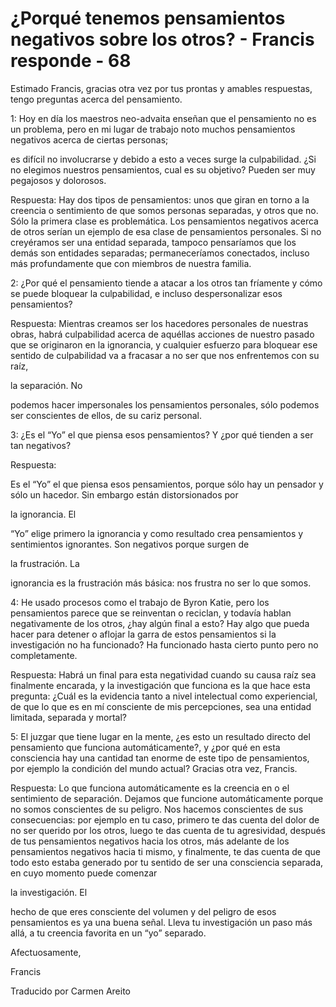 # ¿Porqué tenemos pensamientos negativos sobre los otros? - Francis responde - 68

Estimado Francis, gracias otra vez por tus prontas y amables respuestas, tengo preguntas acerca del pensamiento.

1: Hoy en día los maestros neo-advaita enseñan que el pensamiento no es un problema, pero en mi lugar de trabajo noto muchos pensamientos negativos acerca de ciertas personas;

es difícil no involucrarse y debido a esto a veces surge la culpabilidad. ¿Si no elegimos nuestros pensamientos, cual es su objetivo? Pueden ser muy pegajosos y dolorosos.

Respuesta: Hay dos tipos de pensamientos: unos que giran en torno a la creencia o sentimiento de que somos personas separadas, y otros que no. Sólo la primera clase es problemática. Los pensamientos negativos acerca de otros serían un ejemplo de esa clase de pensamientos personales. Si no creyéramos ser una entidad separada, tampoco pensaríamos que los demás son entidades separadas; permaneceríamos conectados, incluso más profundamente que con miembros de nuestra familia. 

2: ¿Por qué el pensamiento tiende a atacar a los otros tan fríamente y cómo se puede bloquear la culpabilidad, e incluso despersonalizar esos pensamientos?

Respuesta: Mientras creamos ser los hacedores personales de nuestras obras, habrá culpabilidad acerca de aquéllas acciones de nuestro pasado que se originaron en la ignorancia, y cualquier esfuerzo para bloquear ese sentido de culpabilidad va a fracasar a no ser que nos enfrentemos con su raíz, 

la separación. No

 podemos hacer impersonales los pensamientos personales, sólo podemos ser conscientes de ellos, de su cariz personal.

3: ¿Es el “Yo” el que piensa esos pensamientos? Y ¿por qué tienden a ser tan negativos?

Respuesta:

Es el “Yo” el que piensa esos pensamientos, porque sólo hay un pensador y sólo un hacedor. Sin embargo están distorsionados por 

la ignorancia. El

 “Yo” elige primero la ignorancia y como resultado crea pensamientos y sentimientos ignorantes. Son negativos porque surgen de 

la frustración. La

 ignorancia es la frustración más básica: nos frustra no ser lo que somos.

4: He usado procesos como el trabajo de Byron Katie, pero los pensamientos parece que se reinventan o reciclan, y todavía hablan negativamente de los otros, ¿hay algún final a esto? Hay algo que pueda hacer para detener o aflojar la garra de estos pensamientos si la investigación no ha funcionado? Ha funcionado hasta cierto punto pero no completamente.

Respuesta: Habrá un final para esta negatividad cuando su causa raíz sea finalmente encarada, y la investigación que funciona es la que hace esta pregunta: ¿Cuál es la evidencia tanto a nivel intelectual como experiencial, de que lo que es en mí consciente de mis percepciones, sea una entidad limitada, separada y mortal?

5: El juzgar que tiene lugar en la mente, ¿es esto un resultado directo del pensamiento que funciona automáticamente?, y ¿por qué en esta consciencia hay una cantidad tan enorme de este tipo de pensamientos, por ejemplo la condición del mundo actual? Gracias otra vez, Francis.

Respuesta: Lo que funciona automáticamente es la creencia en o el sentimiento de separación. Dejamos que funcione automáticamente porque no somos conscientes de su peligro. Nos hacemos conscientes de sus consecuencias: por ejemplo en tu caso, primero te das cuenta del dolor de no ser querido por los otros, luego te das cuenta de tu agresividad, después de tus pensamientos negativos hacia los otros, más adelante de los pensamientos negativos hacia ti mismo, y finalmente, te das cuenta de que todo esto estaba generado por tu sentido de ser una consciencia separada, en cuyo momento puede comenzar 

la investigación. El

 hecho de que eres consciente del volumen y del peligro de esos pensamientos es ya una buena señal. Lleva tu investigación un paso más allá, a tu creencia favorita en un “yo” separado.

Afectuosamente, 

Francis

Traducido por Carmen Areito 

